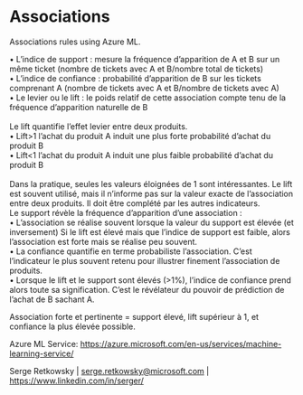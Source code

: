 # Associations

Associations rules using Azure ML.

•	L’indice de support : mesure la fréquence d’apparition de A et B sur un même ticket (nombre de tickets avec A et B/nombre total de tickets)<br>
•	L’indice de confiance : probabilité d’apparition de B sur les tickets comprenant A (nombre de tickets avec A et B/nombre de tickets avec A)<br>
•	Le levier ou le lift : le poids relatif de cette association compte tenu de la fréquence d’apparition naturelle de B<br>
<br>
Le lift quantifie l’effet levier entre deux produits.<br>
•	Lift>1 l’achat du produit A induit une plus forte probabilité d’achat du produit B<br>
•	Lift<1 l’achat du produit A induit une plus faible probabilité d’achat du produit B<br>
<br>
Dans la pratique, seules les valeurs éloignées de 1 sont intéressantes.
Le lift est souvent utilisé, mais il n’informe pas sur la valeur exacte de l’association entre deux produits. Il doit être complété par les autres indicateurs.
<br>
Le support révèle la fréquence d’apparition d’une association :<br>
•	L’association se réalise souvent lorsque la valeur du support est élevée (et inversement) Si le lift est élevé mais que l’indice de support est faible, alors l’association est forte mais se réalise peu souvent.<br>
•	La confiance quantifie en terme probabiliste l’association. C’est l’indicateur le plus souvent retenu pour illustrer finement l’association de produits.<br>
•	Lorsque le lift et le support sont élevés (>1%), l’indice de confiance prend alors toute sa signification. C’est le révélateur du pouvoir de prédiction de l’achat de B sachant A.<br>

Association forte et pertinente = support élevé, lift supérieur à 1, et confiance la plus élevée possible.<br>


Azure ML Service: https://azure.microsoft.com/en-us/services/machine-learning-service/

Serge Retkowsky | serge.retkowsky@microsoft.com | https://www.linkedin.com/in/serger/
